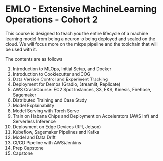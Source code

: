 # EMLO - Extensive MachineLearning Operations - Cohort 2

 

This course is designed to teach you the entire lifecycle of a machine learning model from being a neuron to being deployed and scaled on the cloud. We will focus more on the mlops pipeline and the toolchain that will be used with it.

 

The contents are as follows

1. Introduction to MLOps, Initial Setup, and Docker
2. Introduction to Cookiecutter and COG
3. Data Version Control and Experiment Tracking
4. Deployment for Demos (Gradio, Streamlit, Replicate)
5. AWS CrashCourse: EC2 Spot Instances, S3, EKS, Kinesis, Firehose, Sagemaker
6. Distributed Training and Case Study
7. Model Explainability
8. Model Serving with Torch Serve
9. Train on Habana Chips and Deployment on Accelerators (AWS Inf) and Serverless Inference
10. Deployment on Edge Devices (RPI, Jetson)
11. Kubeflow, Sagemaker Pipelines and Kafka
12. Model and Data Drift
13. CI/CD Pipeline with AWS/Jenkins
14. Prep Capstone
15. Capstone

 